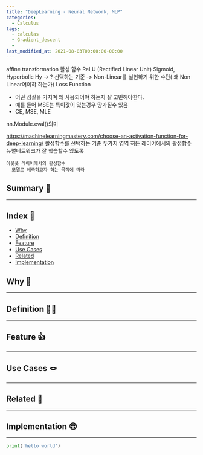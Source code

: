 ```yaml
---
title: "DeepLearning - Neural Network, MLP"
categories:
  - Calculus
tags:
  - calculas
  - Gradient_descent
  - 
last_modified_at: 2021-08-03T00:00:00-00:00
---
```


affine transformation
활성 함수
   ReLU (Rectified Linear Unit)
   Sigmoid, Hyperbolic Hy
   -> ? 선택하는 기준
   -> Non-Linear를 실현하기 위한 수단( 왜 Non Linear어여햐 하는가)
Loss Function
   - 어떤 성질을 가지며 왜 사용되어야 하는지 잘 고민해야한다.
   - 예를 들어 MSE는 특이값이 있는경우 망가질수 있음
   - CE, MSE, MLE

nn.Module.eval()의미



https://machinelearningmastery.com/choose-an-activation-function-for-deep-learning/
활성함수를 선택하는 기준
  두가지 영역
    히든 레이어에서의 활성함수
      뉴럴네트워크가 잘 학습할수 있도록

    아웃풋 레이어에서의 활성함수
      모델로 예측하고자 하는 목적에 따라

## Summary 🤙
---

## Index 👀       
  * [Why](#why)
  * [Definition](#definition)
  * [Feature](#feature)
  * [Use Cases](#use-cases)
  * [Related](#related)
  * [Implementation](#implementation)

## Why 🤷
---

## Definition 🧑‍🏫
---

## Feature 👍
---

## Use Cases 🪢
---

## Related 🧶
---

## Implementation 😎
---
```python
print('hello world')
```